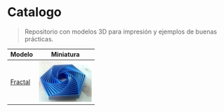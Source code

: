 # Catalogo

> Repositorio con modelos 3D para impresión y ejemplos de buenas prácticas.

| Modelo | Miniatura |
|--------|-------------|
| [Fractal](<fractal (ejemplo)/fractal.md>) | <img src="fractal (ejemplo)/image.png" alt="Fractal (ejemplo)" width="120" style="max-width:120px;height:auto;"></a> |
